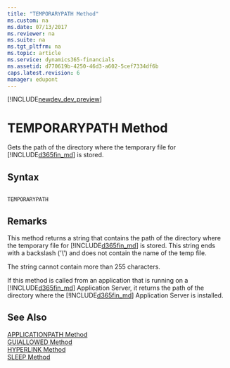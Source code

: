 ```yaml
---
title: "TEMPORARYPATH Method"
ms.custom: na
ms.date: 07/13/2017
ms.reviewer: na
ms.suite: na
ms.tgt_pltfrm: na
ms.topic: article
ms.service: dynamics365-financials
ms.assetid: d770619b-4250-46d3-a602-5cef7334df6b
caps.latest.revision: 6
manager: edupont
---
```


[!INCLUDE[newdev_dev_preview](../includes/newdev_dev_preview.md)]

# TEMPORARYPATH Method
Gets the path of the directory where the temporary file for [!INCLUDE[d365fin_md](../includes/d365fin_md.md)] is stored.  
  
## Syntax  
  
```  
  
TEMPORARYPATH  
```  
  
## Remarks  
 This method returns a string that contains the path of the directory where the temporary file for [!INCLUDE[d365fin_md](../includes/d365fin_md.md)] is stored. This string ends with a backslash \('\\'\) and does not contain the name of the temp file.  
  
 The string cannot contain more than 255 characters.  
  
 If this method is called from an application that is running on a [!INCLUDE[d365fin_md](../includes/d365fin_md.md)] Application Server, it returns the path of the directory where the [!INCLUDE[d365fin_md](../includes/d365fin_md.md)] Application Server is installed.  
  
## See Also  
 [APPLICATIONPATH Method](devenv-APPLICATIONPATH-Method.md)   
 [GUIALLOWED Method](devenv-GUIALLOWED-Method.md)   
 [HYPERLINK Method](devenv-HYPERLINK-Method.md)   
 [SLEEP Method](devenv-SLEEP-Method.md)